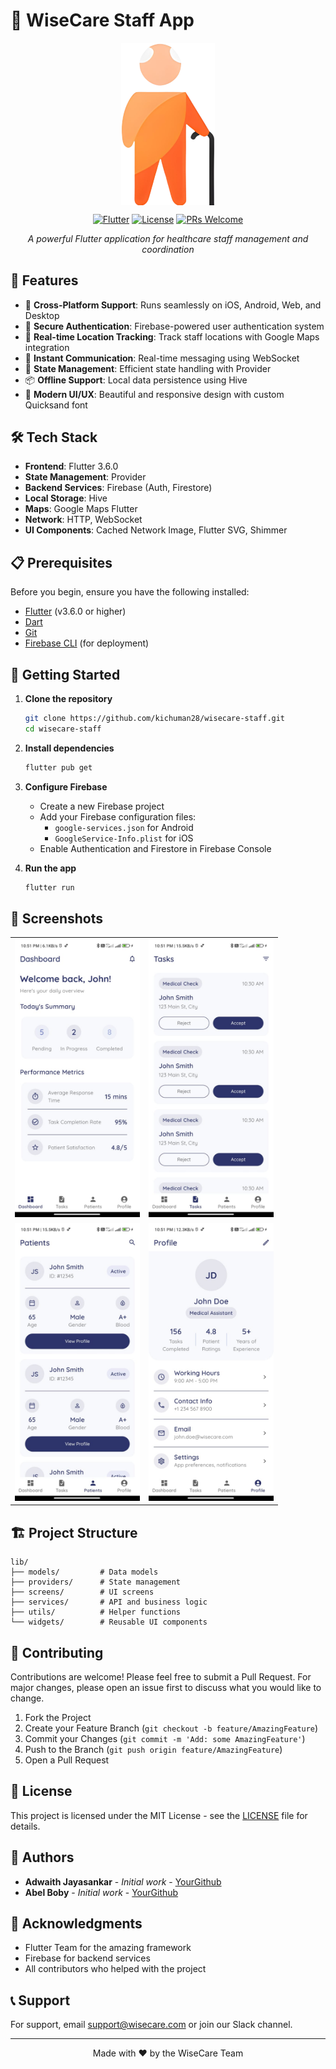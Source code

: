 # 🌟 WiseCare Staff App

<div align="center">

<img src="assets/logo/logo_no_text.png" alt="Wise Care Banner" width="150" align="center"/>

[![Flutter](https://img.shields.io/badge/Flutter-3.6.0-blue.svg)](https://flutter.dev)
[![License](https://img.shields.io/badge/license-MIT-green.svg)](LICENSE)
[![PRs Welcome](https://img.shields.io/badge/PRs-welcome-brightgreen.svg)](CONTRIBUTING.md)

*A powerful Flutter application for healthcare staff management and coordination*

</div>

## 🚀 Features

- 📱 **Cross-Platform Support**: Runs seamlessly on iOS, Android, Web, and Desktop
- 🔐 **Secure Authentication**: Firebase-powered user authentication system
- 📍 **Real-time Location Tracking**: Track staff locations with Google Maps integration
- 💬 **Instant Communication**: Real-time messaging using WebSocket
- 🔄 **State Management**: Efficient state handling with Provider
- 📦 **Offline Support**: Local data persistence using Hive
- 🎨 **Modern UI/UX**: Beautiful and responsive design with custom Quicksand font

## 🛠️ Tech Stack

- **Frontend**: Flutter 3.6.0
- **State Management**: Provider
- **Backend Services**: Firebase (Auth, Firestore)
- **Local Storage**: Hive
- **Maps**: Google Maps Flutter
- **Network**: HTTP, WebSocket
- **UI Components**: Cached Network Image, Flutter SVG, Shimmer

## 📋 Prerequisites

Before you begin, ensure you have the following installed:
- [Flutter](https://flutter.dev/docs/get-started/install) (v3.6.0 or higher)
- [Dart](https://dart.dev/get-dart)
- [Git](https://git-scm.com/)
- [Firebase CLI](https://firebase.google.com/docs/cli) (for deployment)

## 🚀 Getting Started

1. **Clone the repository**
   ```bash
   git clone https://github.com/kichuman28/wisecare-staff.git
   cd wisecare-staff
   ```

2. **Install dependencies**
   ```bash
   flutter pub get
   ```

3. **Configure Firebase**
   - Create a new Firebase project
   - Add your Firebase configuration files:
     - `google-services.json` for Android
     - `GoogleService-Info.plist` for iOS
   - Enable Authentication and Firestore in Firebase Console

4. **Run the app**
   ```bash
   flutter run
   ```

## 📱 Screenshots

<div align="center">
<table>
  <tr>
    <td><img src="screenshots/dashboard screen.jpg" width="200" alt="Dashboard Screen"/></td>
    <td><img src="screenshots/tasks screen.jpg" width="200" alt="Tasks Screen"/></td>
  </tr>
  <tr>
    <td><img src="screenshots/patients screen.jpg" width="200" alt="Patients Screen"/></td>
    <td><img src="screenshots/profile screen.jpg" width="200" alt="Profile Screen"/></td>
  </tr>
</table>
</div>

## 🏗️ Project Structure

```
lib/
├── models/         # Data models
├── providers/      # State management
├── screens/        # UI screens
├── services/       # API and business logic
├── utils/          # Helper functions
└── widgets/        # Reusable UI components
```

## 🤝 Contributing

Contributions are welcome! Please feel free to submit a Pull Request. For major changes, please open an issue first to discuss what you would like to change.

1. Fork the Project
2. Create your Feature Branch (`git checkout -b feature/AmazingFeature`)
3. Commit your Changes (`git commit -m 'Add: some AmazingFeature'`)
4. Push to the Branch (`git push origin feature/AmazingFeature`)
5. Open a Pull Request

## 📄 License

This project is licensed under the MIT License - see the [LICENSE](LICENSE) file for details.

## 👥 Authors

- **Adwaith Jayasankar** - *Initial work* - [YourGithub](https://github.com/kichuman28)
- **Abel Boby** - *Initial work* - [YourGithub](https://github.com/abelboby)

## 🙏 Acknowledgments

- Flutter Team for the amazing framework
- Firebase for backend services
- All contributors who helped with the project

## 📞 Support

For support, email support@wisecare.com or join our Slack channel.

---

<div align="center">
Made with ❤️ by the WiseCare Team
</div>

